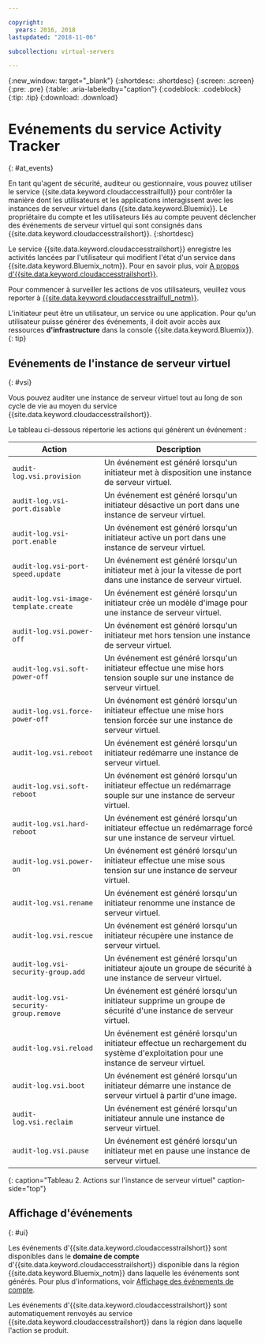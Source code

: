```yaml
---

copyright:
  years: 2016, 2018
lastupdated: "2018-11-06"

subcollection: virtual-servers

---
```


{:new_window: target="_blank"}
{:shortdesc: .shortdesc}
{:screen: .screen}
{:pre: .pre}
{:table: .aria-labeledby="caption"}
{:codeblock: .codeblock}
{:tip: .tip}
{:download: .download}


# Evénements du service Activity Tracker
{: #at_events}

En tant qu'agent de sécurité, auditeur ou gestionnaire, vous pouvez utiliser le service {{site.data.keyword.cloudaccesstrailfull}} pour contrôler la manière dont les utilisateurs et les applications interagissent avec les instances de serveur virtuel dans {{site.data.keyword.Bluemix}}. Le propriétaire du compte et les utilisateurs liés au compte peuvent déclencher des événements de serveur virtuel qui sont consignés dans {{site.data.keyword.cloudaccesstrailshort}}.
{:shortdesc}

Le service {{site.data.keyword.cloudaccesstrailshort}} enregistre les activités lancées par l'utilisateur qui modifient l'état d'un service dans {{site.data.keyword.Bluemix_notm}}. Pour en savoir plus, voir [A propos d'{{site.data.keyword.cloudaccesstrailshort}}](/docs/services/cloud-activity-tracker?topic=cloud-activity-tracker-activity_tracker_ov#activity_tracker_ov ).

Pour commencer à surveiller les actions de vos utilisateurs, veuillez vous reporter à [{{site.data.keyword.cloudaccesstrailfull_notm}}](/docs/services/cloud-activity-tracker?topic=cloud-activity-tracker-getting-started-with-cla#getting-started-with-cla).

L'initiateur peut être un utilisateur, un service ou une application. Pour qu'un utilisateur puisse générer des événements, il doit avoir accès aux ressources **d'infrastructure** dans la console {{site.data.keyword.Bluemix}}.
{: tip}

## Evénements de l'instance de serveur virtuel
{: #vsi}

Vous pouvez auditer une instance de serveur virtuel tout au long de son cycle de vie au moyen du service {{site.data.keyword.cloudaccesstrailshort}}.

Le tableau ci-dessous répertorie les actions qui génèrent un événement :

| Action | Description |
|----------|---------|
| `audit-log.vsi.provision`             | Un événement est généré lorsqu'un initiateur met à disposition une instance de serveur virtuel.  |
| `audit-log.vsi-port.disable`          | Un événement est généré lorsqu'un initiateur désactive un port dans une instance de serveur virtuel. |
| `audit-log.vsi-port.enable`           | Un événement est généré lorsqu'un initiateur active un port dans une instance de serveur virtuel. |
| `audit-log.vsi-port-speed.update`     | Un événement est généré lorsqu'un initiateur met à jour la vitesse de port dans une instance de serveur virtuel. |
| `audit-log.vsi-image-template.create` | Un événement est généré lorsqu'un initiateur crée un modèle d'image pour une instance de serveur virtuel.  |
| `audit-log.vsi.power-off`             | Un événement est généré lorsqu'un initiateur met hors tension une instance de serveur virtuel.  |
| `audit-log.vsi.soft-power-off`        | Un événement est généré lorsqu'un initiateur effectue une mise hors tension souple sur une instance de serveur virtuel. |
| `audit-log.vsi.force-power-off`       | Un événement est généré lorsqu'un initiateur effectue une mise hors tension forcée sur une instance de serveur virtuel. |
| `audit-log.vsi.reboot`                | Un événement est généré lorsqu'un initiateur redémarre une instance de serveur virtuel. |
| `audit-log.vsi.soft-reboot`           | Un événement est généré lorsqu'un initiateur effectue un redémarrage souple sur une instance de serveur virtuel. |
| `audit-log.vsi.hard-reboot`           | Un événement est généré lorsqu'un initiateur effectue un redémarrage forcé sur une instance de serveur virtuel. |
| `audit-log.vsi.power-on`              | Un événement est généré lorsqu'un initiateur effectue une mise sous tension sur une instance de serveur virtuel. |
| `audit-log.vsi.rename`                | Un événement est généré lorsqu'un initiateur renomme une instance de serveur virtuel. |
| `audit-log.vsi.rescue`                | Un événement est généré lorsqu'un initiateur récupère une instance de serveur virtuel. |
| `audit-log.vsi-security-group.add`    | Un événement est généré lorsqu'un initiateur ajoute un groupe de sécurité à une instance de serveur virtuel. |
| `audit-log.vsi-security-group.remove` | Un événement est généré lorsqu'un initiateur supprime un groupe de sécurité d'une instance de serveur virtuel. |
| `audit-log.vsi.reload`                | Un événement est généré lorsqu'un initiateur effectue un rechargement du système d'exploitation pour une instance de serveur virtuel. |
| `audit-log.vsi.boot`                  | Un événement est généré lorsqu'un initiateur démarre une instance de serveur virtuel à partir d'une image. |
| `audit-log.vsi.reclaim`               | Un événement est généré lorsqu'un initiateur annule une instance de serveur virtuel. |
| `audit-log.vsi.pause`                 | Un événement est généré lorsqu'un initiateur met en pause une instance de serveur virtuel. |
{: caption="Tableau 2. Actions sur l'instance de serveur virtuel" caption-side="top"}



## Affichage d'événements
{: #ui}

Les événements d'{{site.data.keyword.cloudaccesstrailshort}} sont disponibles dans le **domaine de compte** d'{{site.data.keyword.cloudaccesstrailshort}} disponible dans la région {{site.data.keyword.Bluemix_notm}} dans laquelle les événements sont générés. Pour plus d'informations, voir [Affichage des événements
de compte](/docs/services/cloud-activity-tracker/how-to/manage-events-ui?topic=cloud-activity-tracker-view_acc_events#account_events).

Les événements d'{{site.data.keyword.cloudaccesstrailshort}} sont automatiquement renvoyés au service {{site.data.keyword.cloudaccesstrailshort}} dans la région dans laquelle l'action se produit.
